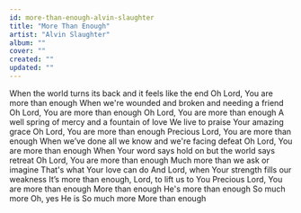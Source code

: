 ```yaml
---
id: more-than-enough-alvin-slaughter
title: "More Than Enough"
artist: "Alvin Slaughter"
album: ""
cover: ""
created: ""
updated: ""
---
```


When the world turns its back and it feels like the end
Oh Lord, You are more than enough
When we're wounded and broken and needing a friend
Oh Lord, You are more than enough
Oh Lord, You are more than enough
A well spring of mercy and a fountain of love
We live to praise Your amazing grace
Oh Lord, You are more than enough
Precious Lord, You are more than enough
When we’ve done all we know and we're facing defeat
Oh Lord, You are more than enough
When Your word says hold on but the world says retreat
Oh Lord, You are more than enough
Much more than we ask or imagine
That's what Your love can do
And Lord, when Your strength fills our weakness
It’s more than enough, Lord, to lift us to You
Precious Lord, You are more than enough
More than enough
He's more than enough
So much more
Oh, yes He is
So much more
More than enough